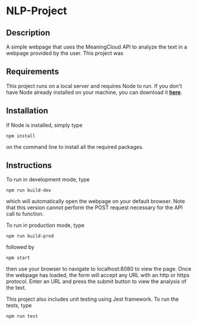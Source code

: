 # NLP-Project

## Description
A simple webpage that uses the MeaningCloud API to analyze the text in a webpage provided by the user. This project was 

## Requirements
This project runs on a local server and requires Node to run. If you don't have Node already installed on your machine, you can download it [**here**](https://nodejs.org/en/download/).

## Installation
If Node is installed, simply type

```
npm install
```
on the command line to install all the required packages.


## Instructions
To run in development mode, type
```
npm run build-dev
```
which will automatically open the webpage on your default browser. Note that this version cannot perform the POST request necessary for the API call to function.


To run in production mode, type
```
npm run build-prod
```
followed by
```
npm start
```
then use your browser to navigate to localhost:8080 to view the page. Once the webpage has loaded, the form will accept any URL with an http or https protocol.  Enter an URL and press the submit button to view the analysis of the text.


This project also includes unit testing using Jest framework. To run the tests, type
```
npm run test
```
